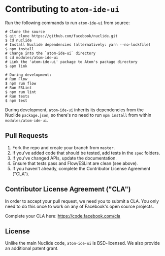 # Contributing to `atom-ide-ui`

Run the following commands to run `atom-ide-ui` from source:

```shell
# Clone the source
$ git clone https://github.com/facebook/nuclide.git
$ cd nuclide
# Install Nuclide dependencies (alternatively: yarn --no-lockfile)
$ npm install
# Change into the `atom-ide-ui` directory
$ cd modules/atom-ide-ui
# Link the 'atom-ide-ui' package to Atom's package directory
$ apm link

# During development:
# Run Flow
$ npm run flow
# Run ESLint
$ npm run lint
# Run tests
$ npm test
```

During development, `atom-ide-ui` inherits its dependencies from the Nuclide
`package.json`, so there's no need to run `npm install` from within
`modules/atom-ide-ui`.

## Pull Requests

1. Fork the repo and create your branch from `master`.
2. If you've added code that should be tested, add tests in the `spec` folders.
3. If you've changed APIs, update the documentation.
4. Ensure that tests pass and Flow/ESLint are clean (see above).
7. If you haven't already, complete the Contributor License Agreement ("CLA").

## Contributor License Agreement ("CLA")
In order to accept your pull request, we need you to submit a CLA. You only need
to do this once to work on any of Facebook's open source projects.

Complete your CLA here: <https://code.facebook.com/cla>

## License

Unlike the main Nuclide code, `atom-ide-ui` is BSD-licensed.
We also provide an additional patent grant.
